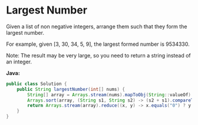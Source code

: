 # Largest Number

Given a list of non negative integers, arrange them such that they form the largest number.

For example, given [3, 30, 34, 5, 9], the largest formed number is 9534330.

Note: The result may be very large, so you need to return a string instead of an integer.

**Java:**
```java
public class Solution {
    public String largestNumber(int[] nums) {
        String[] array = Arrays.stream(nums).mapToObj(String::valueOf).toArray(String[]::new);
        Arrays.sort(array, (String s1, String s2) -> (s2 + s1).compareTo(s1 + s2));
        return Arrays.stream(array).reduce((x, y) -> x.equals("0") ? y : x + y).get();
    }
}
```
